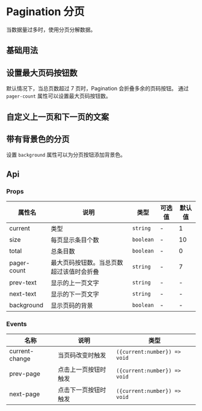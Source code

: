 # Pagination 分页

当数据量过多时，使用分页分解数据。

## 基础用法

<ivy-pagination total="700"></ivy-pagination>

## 设置最大页码按钮数

默认情况下，当总页数超过 7 页时，Pagination 会折叠多余的页码按钮。 通过 `pager-count` 属性可以设置最大页码按钮数。

<ivy-pagination total="700" pager-count="9"></ivy-pagination>

## 自定义上一页和下一页的文案

<ivy-pagination total="700" prev-text="上一页" next-text="下一页"></ivy-pagination>

## 带有背景色的分页

设置 `background` 属性可以为分页按钮添加背景色。

<ivy-pagination total="700" pager-count="9" background></ivy-pagination>

<!-- 增加注释，否则页面显示不完整 -->

## Api

### Props

| 属性名      | 说明                                     | 类型      | 可选值 | 默认值 |
| ----------- | ---------------------------------------- | --------- | ------ | ------ |
| current     | 类型                                     | `string`  | -      | 1      |
| size        | 每页显示条目个数                         | `boolean` | -      | 10     |
| total       | 总条目数                                 | `boolean` | -      | 0      |
| pager-count | 最大页码按钮数。当总页数超过该值时会折叠 | `string`  | -      | 7      |
| prev-text   | 显示的上一页文字                         | `string`  | -      | -      |
| next-text   | 显示的下一页文字                         | `string`  | -      | -      |
| background  | 显示页码的背景                           | `boolean` | -      | -      |

### Events

| 名称           | 说明                 | 类型                         |
| -------------- | -------------------- | ---------------------------- |
| current-change | 当页码改变时触发     | `({current:number}) => void` |
| prev-page      | 点击上一页按钮时触发 | `({current:number}) => void` |
| next-page      | 点击下一页按钮时触发 | `({current:number}) => void` |
